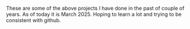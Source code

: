 These are some of the above projects I have done in the past of couple of years. As of today it is March 2025. Hoping to learn a lot and trying to be consistent with github.
